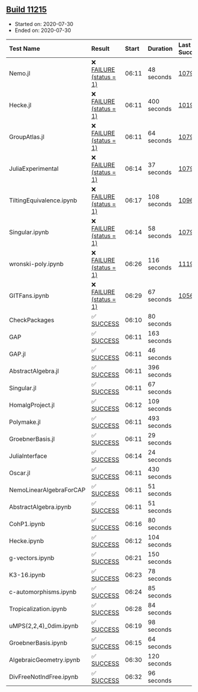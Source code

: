 ## [Build 11215](https://oscarci.mathematik.uni-kl.de/job/oscar/11215/)

* Started on: 2020-07-30
* Ended on: 2020-07-30

| Test Name    | Result | Start | Duration | Last Success | First Failure |
|:-------------|:-------|:------|:---------|:-------------|:--------------|
| Nemo.jl | ❌ [FAILURE (status = 1)](https://oscarci.mathematik.uni-kl.de/job/oscar/11215/artifact/logs/build-11215/Nemo.jl.log) | 06:11 | 48 seconds | [10790](https://oscarci.mathematik.uni-kl.de/job/oscar/10790/) | [10791](https://oscarci.mathematik.uni-kl.de/job/oscar/10791/) |
| Hecke.jl | ❌ [FAILURE (status = 1)](https://oscarci.mathematik.uni-kl.de/job/oscar/11215/artifact/logs/build-11215/Hecke.jl.log) | 06:11 | 400 seconds | [10197](https://oscarci.mathematik.uni-kl.de/job/oscar/10197/) | [10198](https://oscarci.mathematik.uni-kl.de/job/oscar/10198/) |
| GroupAtlas.jl | ❌ [FAILURE (status = 1)](https://oscarci.mathematik.uni-kl.de/job/oscar/11215/artifact/logs/build-11215/GroupAtlas.jl.log) | 06:11 | 64 seconds | [10790](https://oscarci.mathematik.uni-kl.de/job/oscar/10790/) | [10791](https://oscarci.mathematik.uni-kl.de/job/oscar/10791/) |
| JuliaExperimental | ❌ [FAILURE (status = 1)](https://oscarci.mathematik.uni-kl.de/job/oscar/11215/artifact/logs/build-11215/JuliaExperimental.log) | 06:14 | 37 seconds | [10790](https://oscarci.mathematik.uni-kl.de/job/oscar/10790/) | [10791](https://oscarci.mathematik.uni-kl.de/job/oscar/10791/) |
| TiltingEquivalence.ipynb | ❌ [FAILURE (status = 1)](https://oscarci.mathematik.uni-kl.de/job/oscar/11215/artifact/logs/build-11215/TiltingEquivalence.ipynb.log) | 06:17 | 108 seconds | [10962](https://oscarci.mathematik.uni-kl.de/job/oscar/10962/) | [10963](https://oscarci.mathematik.uni-kl.de/job/oscar/10963/) |
| Singular.ipynb | ❌ [FAILURE (status = 1)](https://oscarci.mathematik.uni-kl.de/job/oscar/11215/artifact/logs/build-11215/Singular.ipynb.log) | 06:14 | 58 seconds | [10790](https://oscarci.mathematik.uni-kl.de/job/oscar/10790/) | [10791](https://oscarci.mathematik.uni-kl.de/job/oscar/10791/) |
| wronski-poly.ipynb | ❌ [FAILURE (status = 1)](https://oscarci.mathematik.uni-kl.de/job/oscar/11215/artifact/logs/build-11215/wronski-poly.ipynb.log) | 06:26 | 116 seconds | [11192](https://oscarci.mathematik.uni-kl.de/job/oscar/11192/) | [11193](https://oscarci.mathematik.uni-kl.de/job/oscar/11193/) |
| GITFans.ipynb | ❌ [FAILURE (status = 1)](https://oscarci.mathematik.uni-kl.de/job/oscar/11215/artifact/logs/build-11215/GITFans.ipynb.log) | 06:29 | 67 seconds | [10566](https://oscarci.mathematik.uni-kl.de/job/oscar/10566/) | [10567](https://oscarci.mathematik.uni-kl.de/job/oscar/10567/) |
| CheckPackages | ✅ [SUCCESS](https://oscarci.mathematik.uni-kl.de/job/oscar/11215/artifact/logs/build-11215/CheckPackages.log) | 06:10 | 80 seconds |  |  |
| GAP | ✅ [SUCCESS](https://oscarci.mathematik.uni-kl.de/job/oscar/11215/artifact/logs/build-11215/GAP.log) | 06:11 | 163 seconds |  |  |
| GAP.jl | ✅ [SUCCESS](https://oscarci.mathematik.uni-kl.de/job/oscar/11215/artifact/logs/build-11215/GAP.jl.log) | 06:11 | 46 seconds |  |  |
| AbstractAlgebra.jl | ✅ [SUCCESS](https://oscarci.mathematik.uni-kl.de/job/oscar/11215/artifact/logs/build-11215/AbstractAlgebra.jl.log) | 06:11 | 396 seconds |  |  |
| Singular.jl | ✅ [SUCCESS](https://oscarci.mathematik.uni-kl.de/job/oscar/11215/artifact/logs/build-11215/Singular.jl.log) | 06:11 | 67 seconds |  |  |
| HomalgProject.jl | ✅ [SUCCESS](https://oscarci.mathematik.uni-kl.de/job/oscar/11215/artifact/logs/build-11215/HomalgProject.jl.log) | 06:12 | 109 seconds |  |  |
| Polymake.jl | ✅ [SUCCESS](https://oscarci.mathematik.uni-kl.de/job/oscar/11215/artifact/logs/build-11215/Polymake.jl.log) | 06:11 | 493 seconds |  |  |
| GroebnerBasis.jl | ✅ [SUCCESS](https://oscarci.mathematik.uni-kl.de/job/oscar/11215/artifact/logs/build-11215/GroebnerBasis.jl.log) | 06:11 | 29 seconds |  |  |
| JuliaInterface | ✅ [SUCCESS](https://oscarci.mathematik.uni-kl.de/job/oscar/11215/artifact/logs/build-11215/JuliaInterface.log) | 06:14 | 24 seconds |  |  |
| Oscar.jl | ✅ [SUCCESS](https://oscarci.mathematik.uni-kl.de/job/oscar/11215/artifact/logs/build-11215/Oscar.jl.log) | 06:11 | 430 seconds |  |  |
| NemoLinearAlgebraForCAP | ✅ [SUCCESS](https://oscarci.mathematik.uni-kl.de/job/oscar/11215/artifact/logs/build-11215/NemoLinearAlgebraForCAP.log) | 06:11 | 51 seconds |  |  |
| AbstractAlgebra.ipynb | ✅ [SUCCESS](https://oscarci.mathematik.uni-kl.de/job/oscar/11215/artifact/logs/build-11215/AbstractAlgebra.ipynb.log) | 06:11 | 51 seconds |  |  |
| CohP1.ipynb | ✅ [SUCCESS](https://oscarci.mathematik.uni-kl.de/job/oscar/11215/artifact/logs/build-11215/CohP1.ipynb.log) | 06:16 | 80 seconds |  |  |
| Hecke.ipynb | ✅ [SUCCESS](https://oscarci.mathematik.uni-kl.de/job/oscar/11215/artifact/logs/build-11215/Hecke.ipynb.log) | 06:12 | 104 seconds |  |  |
| g-vectors.ipynb | ✅ [SUCCESS](https://oscarci.mathematik.uni-kl.de/job/oscar/11215/artifact/logs/build-11215/g-vectors.ipynb.log) | 06:21 | 150 seconds |  |  |
| K3-16.ipynb | ✅ [SUCCESS](https://oscarci.mathematik.uni-kl.de/job/oscar/11215/artifact/logs/build-11215/K3-16.ipynb.log) | 06:23 | 78 seconds |  |  |
| c-automorphisms.ipynb | ✅ [SUCCESS](https://oscarci.mathematik.uni-kl.de/job/oscar/11215/artifact/logs/build-11215/c-automorphisms.ipynb.log) | 06:24 | 85 seconds |  |  |
| Tropicalization.ipynb | ✅ [SUCCESS](https://oscarci.mathematik.uni-kl.de/job/oscar/11215/artifact/logs/build-11215/Tropicalization.ipynb.log) | 06:28 | 84 seconds |  |  |
| uMPS(2,2,4)_0dim.ipynb | ✅ [SUCCESS](https://oscarci.mathematik.uni-kl.de/job/oscar/11215/artifact/logs/build-11215/uMPS-2-2-4-_0dim.ipynb.log) | 06:19 | 98 seconds |  |  |
| GroebnerBasis.ipynb | ✅ [SUCCESS](https://oscarci.mathematik.uni-kl.de/job/oscar/11215/artifact/logs/build-11215/GroebnerBasis.ipynb.log) | 06:15 | 64 seconds |  |  |
| AlgebraicGeometry.ipynb | ✅ [SUCCESS](https://oscarci.mathematik.uni-kl.de/job/oscar/11215/artifact/logs/build-11215/AlgebraicGeometry.ipynb.log) | 06:30 | 120 seconds |  |  |
| DivFreeNotIndFree.ipynb | ✅ [SUCCESS](https://oscarci.mathematik.uni-kl.de/job/oscar/11215/artifact/logs/build-11215/DivFreeNotIndFree.ipynb.log) | 06:32 | 96 seconds |  |  |
